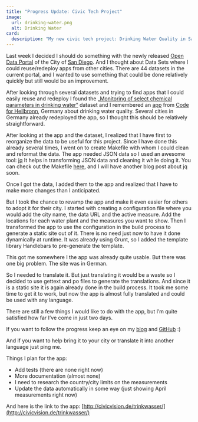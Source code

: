 ```yaml
---
title: "Progress Update: Civic Tech Project"
image:
  url: drinking-water.png
  alt: Drinking Water
card:
  description: "My new civic tech project: Drinking Water Quality in San Diego"
---
```

Last week I decided I should do something with the newly released [Open Data Portal](http://data.sandiego.gov) of the City of [San Diego](http://sandiego.gov).
And I thought about Data Sets where I could reuse/redeploy apps from other cities. There are 44 datasets in the current portal, and I wanted to use something that could be done relatively quickly but still would be an improvement.

After looking through several datasets and trying to find apps that I could easily reuse and redeploy I found the [„Monitoring of select chemical parameters in drinking water“](http://data.sandiego.gov/dataset/monitoring-select-chemical-parameters-drinking-water/) dataset and I remembered an [app](http://opendatalab.de/projects/trinkwasser/) from [Code for Heilbronn](http://codefor.de/heilbronn/), Germany about drinking water quality.
Several cities in Germany already redeployed the app, so I thought this should be relatively straightforward.

After looking at the app and the dataset, I realized that I have first to reorganize the data to be useful for this project. Since I have done this already several times, I went on to create Makefile with whom I could clean and reformat the data.
The app needed JSON data so I used an awesome tool: [jq](https://stedolan.github.io/jq/manual/)
It helps in transforming JSON data and cleaning it while doing it. You can check out the Makefile [here](https://github.com/CivicVision/trinkwasser/tree/master/etl), and I will have another blog post about jq soon.

Once I got the data, I added them to the app and realized that I have to make more changes than I anticipated. 

But I took the chance to revamp the app and make it even easier for others to adopt it for their city. I started with creating a configuration file where you would add the city name, the data URL and the active measure. Add the locations for each water plant and the measures you want to show. 
Then I transformed the app to use the configuration in the build process to generate a static site out of it. There is no need just now to have it done dynamically at runtime. 
It was already using Grunt, so I added the template library Handlebars to pre-generate the template.

This got me somewhere I the app was already quite usable. But there was one big problem.
The site was in German.

So I needed to translate it. 
But just translating it would be a waste so I decided to use gettext and po files to generate the translations. And since it is a static site it is again already done in the build process. It took me some time to get it to work, but now the app is almost fully translated and could be used with any language. 

There are still a few things I would like to do with the app, but I’m quite satisfied how far I’ve come in just two days.

If you want to follow the progress keep an eye on my [blog](http://milafrerichs.de/blog) and [GitHub](https://github.com/CivicVision/trinkwasser) :)

And if you want to help bring it to your city or translate it into another language just ping me.

Things I plan for the app:

- Add tests (there are none right now)
- More documentation (almost none)
- I need to research the country/city limits on the measurements
- Update the data automatically in some way (just showing April measurements right now)

And here is the link to the app: [http://civicvision.de/trinkwasser/](http://civicvision.de/trinkwasser/)
